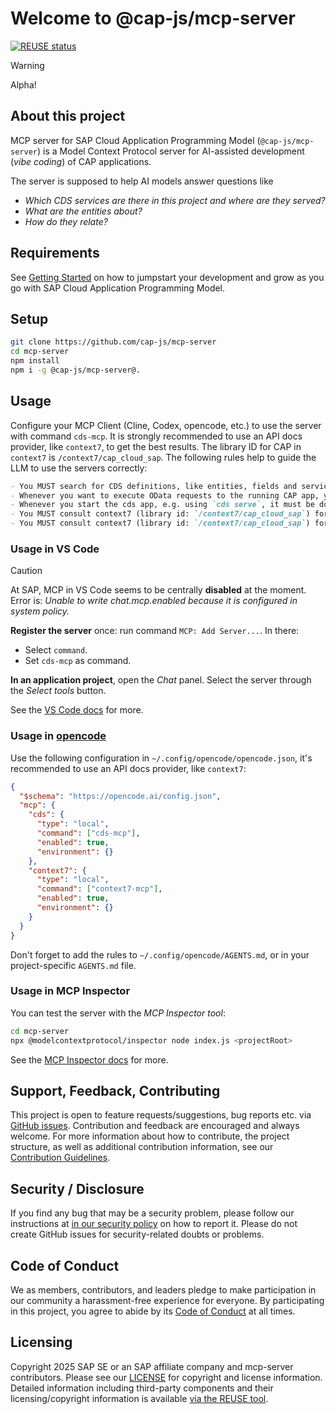 # Welcome to @cap-js/mcp-server

[![REUSE status](https://api.reuse.software/badge/github.com/cap-js/mcp-server)](https://api.reuse.software/info/github.com/cap-js/mcp-server)



> [!WARNING]
> Alpha!



## About this project

MCP server for SAP Cloud Application Programming Model (`@cap-js/mcp-server`) is a Model Context Protocol server for AI-assisted development (_vibe coding_) of CAP applications.

The server is supposed to help AI models answer questions like

- _Which CDS services are there in this project and where are they served?_
- _What are the entities about?_
- _How do they relate?_



## Requirements

See [Getting Started](https://cap.cloud.sap/docs/get-started) on how to jumpstart your development and grow as you go with SAP Cloud Application Programming Model.



## Setup

```sh
git clone https://github.com/cap-js/mcp-server
cd mcp-server
npm install
npm i -g @cap-js/mcp-server@.
```



## Usage

Configure your MCP Client (Cline, Codex, opencode, etc.) to use the server with command `cds-mcp`.
It is strongly recommended to use an API docs provider, like `context7`, to get the best results.
The library ID for CAP in `context7` is `/context7/cap_cloud_sap`.
The following rules help to guide the LLM to use the servers correctly:

```markdown
- You MUST search for CDS definitions, like entities, fields and services with the MCP server `cds`, only if it fails you MAY read \*.cds files in the project.
- Whenever you want to execute OData requests to the running CAP app, you must first search the cds definition `search_cds_definition` to retrieve the service entity (not the db entity), which contains info about the endpoint
- Whenever you start the cds app, e.g. using `cds serve`, it must be done in the background and afterwards you must check that it runs.
- You MUST consult context7 (library id: `/context7/cap_cloud_sap`) for documentation and guidance EVERY TIME you modify CDS models. Do NOT propose, suggest or make any CDS changes without first checking context7.
- You MUST consult context7 (library id: `/context7/cap_cloud_sap`) for documentation and guidance EVERY TIME you use APIs from SAP Cloud Application Programming Model (CAP). Do NOT propose, suggest or make any CDS changes without first checking context7.
```


### Usage in VS Code

> [!CAUTION]
> At SAP, MCP in VS Code seems to be centrally **disabled** at the moment.
> Error is: _Unable to write chat.mcp.enabled because it is configured in system policy._

**Register the server** once: run command `MCP: Add Server...`.
In there:
- Select `command`.
- Set `cds-mcp` as command.

**In an application project**, open the _Chat_ panel.
Select the server through the _Select tools_ button.

See the [VS Code docs](https://code.visualstudio.com/docs/copilot/chat/mcp-servers) for more.


### Usage in [opencode](https://github.com/sst/opencode)

Use the following configuration in `~/.config/opencode/opencode.json`, it's recommended to use an API docs provider, like `context7`:

```json
{
  "$schema": "https://opencode.ai/config.json",
  "mcp": {
    "cds": {
      "type": "local",
      "command": ["cds-mcp"],
      "enabled": true,
      "environment": {}
    },
    "context7": {
      "type": "local",
      "command": ["context7-mcp"],
      "enabled": true,
      "environment": {}
    }
  }
}
```

Don't forget to add the rules to `~/.config/opencode/AGENTS.md`, or in your project-specific `AGENTS.md` file.


### Usage in MCP Inspector

You can test the server with the _MCP Inspector tool_:

```sh
cd mcp-server
npx @modelcontextprotocol/inspector node index.js <projectRoot>
```

See the [MCP Inspector docs](https://modelcontextprotocol.io/docs/tools/inspector) for more.



## Support, Feedback, Contributing

This project is open to feature requests/suggestions, bug reports etc. via [GitHub issues](https://github.com/cap-js/mcp-server/issues). Contribution and feedback are encouraged and always welcome. For more information about how to contribute, the project structure, as well as additional contribution information, see our [Contribution Guidelines](CONTRIBUTING.md).



## Security / Disclosure

If you find any bug that may be a security problem, please follow our instructions at [in our security policy](https://github.com/cap-js/mcp-server/security/policy) on how to report it. Please do not create GitHub issues for security-related doubts or problems.



## Code of Conduct

We as members, contributors, and leaders pledge to make participation in our community a harassment-free experience for everyone. By participating in this project, you agree to abide by its [Code of Conduct](https://github.com/cap-js/.github/blob/main/CODE_OF_CONDUCT.md) at all times.



## Licensing

Copyright 2025 SAP SE or an SAP affiliate company and mcp-server contributors. Please see our [LICENSE](LICENSE) for copyright and license information. Detailed information including third-party components and their licensing/copyright information is available [via the REUSE tool](https://api.reuse.software/info/github.com/cap-js/mcp-server).
